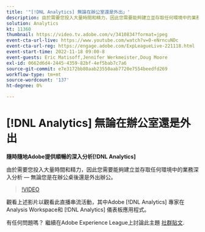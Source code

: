 ```yaml
---
title: '"[!DNL Analytics] 無論在辦公室還是外出」'
description: 由於需要您投入大量時間和精力，因此您需要能夠建立並存取任何環境中的業務深入分析 — 無論您是在辦公桌後還是外出辦公。
solution: Analytics
kt: 11360
thumbnail: https://video.tv.adobe.com/v/3410834?format=jpeg
event-cta-url-live: https://www.youtube.com/watch?v=0-eNrncuNDc
event-cta-url-reg: https://engage.adobe.com/ExpLeagueLive-221118.html
event-start-time: 2022-11-18 09:00-8
event-guests: Eric Matisoff,Jennifer Werkmeister,Doug Moore
exl-id: 0662d6d4-2445-4359-82bf-4ef5bab7c7a6
source-git-commit: e7e3172bb80aab23550aab7720e7554beedfd269
workflow-type: tm+mt
source-wordcount: '137'
ht-degree: 0%

---
```


# [!DNL Analytics] 無論在辦公室還是外出

**隨時隨地Adobe提供順暢的深入分析[!DNL Analytics]**

由於需要您投入大量時間和精力，因此您需要能夠建立並存取任何環境中的業務深入分析 — 無論您是在辦公桌後還是外出辦公。

>[!VIDEO](https://video.tv.adobe.com/v/3410834/?quality=12&learn=on)

觀看上述影片以觀看此直播串流活動，其中Adobe [!DNL Analytics] 專家在Analysis Workspace和 [!DNL Analytics] 儀表板應用程式。

有任何問題嗎？ 繼續在Adobe Experience League上討論此主題 [社群貼文](https://experienceleaguecommunities.adobe.com/t5/adobe-analytics-discussions/experience-league-live-post-session-discussion-analytics-in-the/m-p/558787#M3037).
